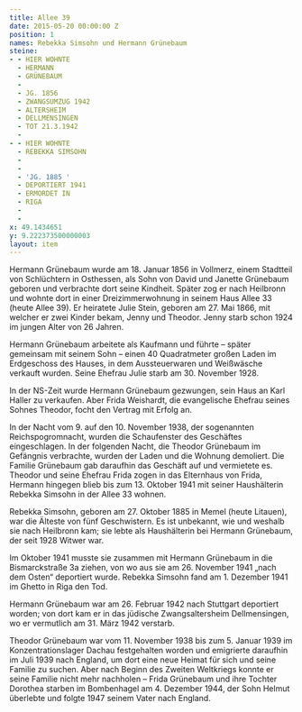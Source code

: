```yaml
---
title: Allee 39
date: 2015-05-20 00:00:00 Z
position: 1
names: Rebekka Simsohn und Hermann Grünebaum
steine:
- - HIER WOHNTE
  - HERMANN
  - GRÜNEBAUM
  - 
  - JG. 1856
  - ZWANGSUMZUG 1942
  - ALTERSHEIM
  - DELLMENSINGEN
  - TOT 21.3.1942
  - 
- - HIER WOHNTE
  - REBEKKA SIMSOHN
  - 
  - 
  - 'JG. 1885 '
  - DEPORTIERT 1941
  - ERMORDET IN
  - RIGA
  - 
  - 
x: 49.1434651
y: 9.222373500000003
layout: item
---
```


Hermann Grünebaum wurde am 18. Januar 1856 in Vollmerz, einem Stadtteil von Schlüchtern in Osthessen, als Sohn von David und Janette Grünebaum geboren und verbrachte dort seine Kindheit. Später zog er nach Heilbronn und wohnte dort in einer Dreizimmerwohnung in seinem Haus Allee 33 (heute Allee 39). Er heiratete Julie Stein, geboren am 27. Mai 1866, mit welcher er zwei Kinder bekam, Jenny und Theodor. Jenny starb schon 1924 im jungen Alter von 26 Jahren.

Hermann Grünebaum arbeitete als Kaufmann und führte – später gemeinsam mit seinem Sohn – einen 40 Quadratmeter großen Laden im Erdgeschoss des Hauses, in dem Aussteuerwaren und Weißwäsche verkauft wurden. Seine Ehefrau Julie starb am 30. November 1928.

In der NS-Zeit wurde Hermann Grünebaum gezwungen, sein Haus an Karl Haller zu verkaufen. Aber Frida Weishardt, die evangelische Ehefrau seines Sohnes Theodor, focht den Vertrag mit Erfolg an.

In der Nacht vom 9. auf den 10. November 1938, der sogenannten Reichspogromnacht, wurden die Schaufenster des Geschäftes eingeschlagen. In der folgenden Nacht, die Theodor Grünebaum im Gefängnis verbrachte, wurden der Laden und die Wohnung demoliert. Die Familie Grünebaum gab daraufhin das Geschäft auf und vermietete es. Theodor und seine Ehefrau Frida zogen in das Elternhaus von Frida, Hermann hingegen blieb bis zum 13. Oktober 1941 mit seiner Haushälterin Rebekka Simsohn in der Allee 33 wohnen.

Rebekka Simsohn, geboren am 27. Oktober 1885 in Memel (heute Litauen), war die Älteste von fünf Geschwistern. Es ist unbekannt, wie und weshalb sie nach Heilbronn kam; sie lebte als Haushälterin bei Hermann Grünebaum, der seit 1928 Witwer war.

Im Oktober 1941 musste sie zusammen mit Hermann Grünebaum in die Bismarckstraße 3a ziehen, von wo aus sie am 26. November 1941 „nach dem Osten“ deportiert wurde. Rebekka Simsohn fand am 1. Dezember 1941 im Ghetto in Riga den Tod.

Hermann Grünebaum war am 26. Februar 1942 nach Stuttgart deportiert worden; von dort kam er in das jüdische Zwangsaltersheim Dellmensingen, wo er vermutlich am 31. März 1942 verstarb.

Theodor Grünebaum war vom 11. November 1938 bis zum 5. Januar 1939 im Konzentrationslager Dachau festgehalten worden und emigrierte daraufhin im Juli 1939 nach England, um dort eine neue Heimat für sich und seine Familie zu suchen. Aber nach Beginn des Zweiten Weltkriegs konnte er seine Familie nicht mehr nachholen – Frida Grünebaum und ihre Tochter Dorothea starben im Bombenhagel am 4. Dezember 1944, der Sohn Helmut überlebte und folgte 1947 seinem Vater nach England.